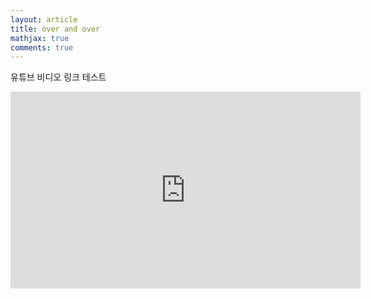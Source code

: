 ```yaml
---
layout: article
title: over and over
mathjax: true
comments: true
---
```


유튜브 비디오 링크 테스트


<iframe width="560" height="315" src="https://www.youtube.com/embed/nv0peny62q4" frameborder="0" allow="autoplay; encrypted-media" allowfullscreen></iframe>

